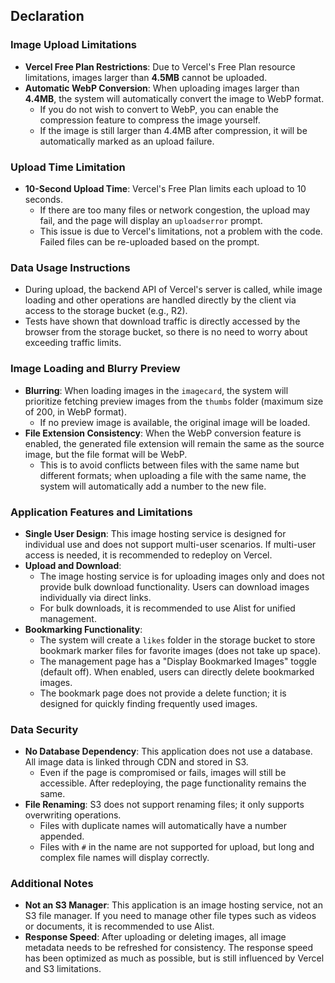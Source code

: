 ## Declaration

### Image Upload Limitations
- **Vercel Free Plan Restrictions**: Due to Vercel's Free Plan resource limitations, images larger than **4.5MB** cannot be uploaded.
- **Automatic WebP Conversion**: When uploading images larger than **4.4MB**, the system will automatically convert the image to WebP format.
  - If you do not wish to convert to WebP, you can enable the compression feature to compress the image yourself.
  - If the image is still larger than 4.4MB after compression, it will be automatically marked as an upload failure.

### Upload Time Limitation
- **10-Second Upload Time**: Vercel's Free Plan limits each upload to 10 seconds.
  - If there are too many files or network congestion, the upload may fail, and the page will display an `uploadserror` prompt.
  - This issue is due to Vercel's limitations, not a problem with the code. Failed files can be re-uploaded based on the prompt.

### Data Usage Instructions
- During upload, the backend API of Vercel's server is called, while image loading and other operations are handled directly by the client via access to the storage bucket (e.g., R2).
- Tests have shown that download traffic is directly accessed by the browser from the storage bucket, so there is no need to worry about exceeding traffic limits.

### Image Loading and Blurry Preview
- **Blurring**: When loading images in the `imagecard`, the system will prioritize fetching preview images from the `thumbs` folder (maximum size of 200, in WebP format).
  - If no preview image is available, the original image will be loaded.
- **File Extension Consistency**: When the WebP conversion feature is enabled, the generated file extension will remain the same as the source image, but the file format will be WebP.
  - This is to avoid conflicts between files with the same name but different formats; when uploading a file with the same name, the system will automatically add a number to the new file.

### Application Features and Limitations
- **Single User Design**: This image hosting service is designed for individual use and does not support multi-user scenarios. If multi-user access is needed, it is recommended to redeploy on Vercel.
- **Upload and Download**:
  - The image hosting service is for uploading images only and does not provide bulk download functionality. Users can download images individually via direct links.
  - For bulk downloads, it is recommended to use Alist for unified management.
- **Bookmarking Functionality**:
  - The system will create a `likes` folder in the storage bucket to store bookmark marker files for favorite images (does not take up space).
  - The management page has a "Display Bookmarked Images" toggle (default off). When enabled, users can directly delete bookmarked images.
  - The bookmark page does not provide a delete function; it is designed for quickly finding frequently used images.

### Data Security
- **No Database Dependency**: This application does not use a database. All image data is linked through CDN and stored in S3.
  - Even if the page is compromised or fails, images will still be accessible. After redeploying, the page functionality remains the same.
- **File Renaming**: S3 does not support renaming files; it only supports overwriting operations.
  - Files with duplicate names will automatically have a number appended.
  - Files with `#` in the name are not supported for upload, but long and complex file names will display correctly.

### Additional Notes
- **Not an S3 Manager**: This application is an image hosting service, not an S3 file manager. If you need to manage other file types such as videos or documents, it is recommended to use Alist.
- **Response Speed**: After uploading or deleting images, all image metadata needs to be refreshed for consistency. The response speed has been optimized as much as possible, but is still influenced by Vercel and S3 limitations.